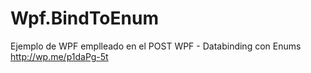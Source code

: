 # Wpf.BindToEnum

Ejemplo de WPF emplleado en el POST WPF - Databinding con Enums http://wp.me/p1daPg-5t
